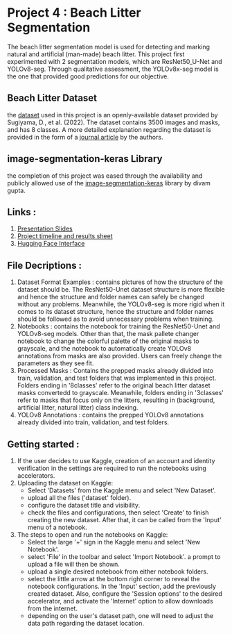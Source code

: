 # Project 4 : Beach Litter Segmentation
The beach litter segmentation model is used for detecting and marking natural and artificial (man-made) beach litter. This project first experimented with 2 segmentation models, which are ResNet50_U-Net and YOLOv8-seg. Through qualitative assessment, the YOLOv8x-seg model is the one that provided good predictions for our objective.

## Beach Litter Dataset
the [dataset](https://www.seanoe.org/data/00743/85472/) used in this project is an openly-available dataset provided by Sugiyama, D., et al. (2022). The dataset contains 3500 images and masks, and has 8 classes. A more detailed explanation regarding the dataset is provided in the form of a [journal article](https://www.sciencedirect.com/science/article/pii/S2352340922002839) by the authors.

## image-segmentation-keras Library
the completion of this project was eased through the availability and publicly allowed use of the [image-segmentation-keras](https://github.com/divamgupta/image-segmentation-keras) library by divam gupta.

## Links :
1. [Presentation Slides](https://www.canva.com/design/DAGQGo2w1VY/dxAXfBKHrBVpZF4kF-vXUg/view?utm_content=DAGQGo2w1VY&utm_campaign=designshare&utm_medium=link&utm_source=editor)
2. [Project timeline and results sheet](https://docs.google.com/spreadsheets/d/1adIJcgWbDG36tMfm9UOGmAXjsSNw-R6rneAdyVGLLpA/edit?usp=sharing)
3. [Hugging Face Interface](https://huggingface.co/spaces/eurekalabdawara/beach-litter-segmentation-YOLOv8x)

## File Decriptions :
1. Dataset Format Examples : contains pictures of how the structure of the dataset should be. The ResNet50-Unet dataset structure is more flexible and hence the structure and folder names can safely be changed without any problems. Meanwhile, the YOLOv8-seg is more rigid when it comes to its dataset structure, hence the structure and folder names should be followed as to avoid unnecessary problems when training.
2. Notebooks : contains the notebook for training the ResNet50-Unet and YOLOv8-seg models. Other than that, the mask pallete changer notebook to change the colorful palette of the original masks to grayscale, and the notebook to automatically create YOLOv8 annotations from masks are also provided. Users can freely change the parameters as they see fit. 
3. Processed Masks : Contains the prepped masks already divided into train, validation, and test folders that was implemented in this project. Folders ending in '8classes' refer to the original beach litter dataset masks convertedd to grayscale. Meanwhile, folders ending in '3classes' refer to masks that focus only on the litters, resulting in (background, artificial litter, natural litter) class indexing.
4. YOLOv8 Annotations : contains the prepped YOLOv8 annotations already divided into train, validation, and test folders.

## Getting started : 
1. If the user decides to use Kaggle, creation of an account and identity verification in the settings are required to run the notebooks using accelerators. 
2. Uploading the dataset on Kaggle:
    - Select 'Datasets' from the Kaggle menu and select 'New Dataset'.
    - upload all the files ('dataset' folder).
    - configure the dataset title and visibility.
    - check the files and configurations, then select 'Create' to finish creating the new dataset. After that, it can be called from the 'Input' menu of a notebook.
3. The steps to open and run the notebooks on Kaggle:
    - Select the large '+' sign in the Kaggle menu and select 'New Notebook'.
    - select 'File' in the toolbar and select 'Import Notebook'. a prompt to upload a file will then be shown.
    - upload a single desired notebook from either notebook folders.
    - select the little arrow at the bottom right corner to reveal the notebook configurations. In the 'Input' section, add the previously created dataset. Also, configure the 'Session options' to the desired accelerator, and activate the 'Internet' option to allow downloads from the internet.
    - depending on the user's dataset path, one will need to adjust the data path regarding the dataset location.
